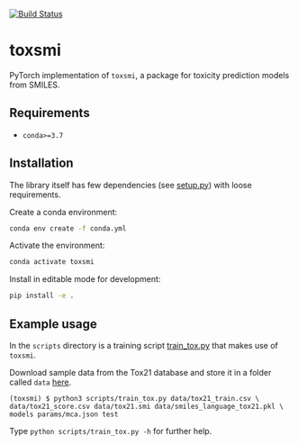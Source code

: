 [![Build Status](https://travis.ibm.com/PaccMann/toxsmi.svg?token=BoxDFQJLkgmss6yytwxe&branch=prepare_release)](https://travis.ibm.com/PaccMann/toxsmi)
# toxsmi

PyTorch implementation of `toxsmi`, a package for toxicity prediction models
from SMILES.

## Requirements

- `conda>=3.7`

## Installation

The library itself has few dependencies (see [setup.py](setup.py)) with loose requirements. 

Create a conda environment:

```sh
conda env create -f conda.yml
```

Activate the environment:

```sh
conda activate toxsmi
```

Install in editable mode for development:

```sh
pip install -e .
```

## Example usage

In the `scripts` directory is a training script [train_tox.py](./scripts/train_tox.py) that makes use
of `toxsmi`.

Download sample data from the Tox21 database and store it in a folder called `data`
[here](https://ibm.box.com/s/kahxnlg2k2s0x3z0r5fa6y67tmfhs6or). 


```console
(toxsmi) $ python3 scripts/train_tox.py data/tox21_train.csv \
data/tox21_score.csv data/tox21.smi data/smiles_language_tox21.pkl \
models params/mca.json test
```

Type `python scripts/train_tox.py -h` for further help.

